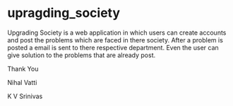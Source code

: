 # upragding_society

Upgrading Society is a web application in which users can create accounts and post the problems which are faced in there society. After a problem is posted a email is sent to there respective department. Even the user can give solution to the problems that are already post.



Thank You

Nihal Vatti

K V Srinivas
